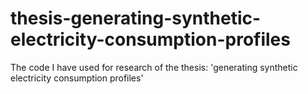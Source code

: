# thesis-generating-synthetic-electricity-consumption-profiles
The code I have used for research of the thesis: 'generating synthetic electricity consumption profiles'
